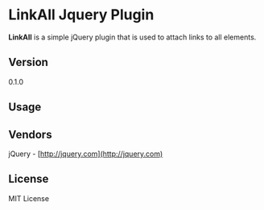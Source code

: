 # LinkAll Jquery Plugin

**LinkAll** is a simple jQuery plugin that is used to attach links to all elements.

## Version ##
0.1.0

## Usage ##

## Vendors ##
jQuery - [http://jquery.com](http://jquery.com)

## License ##
MIT License
